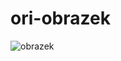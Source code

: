 # ori-obrazek

![obrazek](https://github.com/HynekS/ori-obrazek/assets/24924967/ae79d1e1-b282-4f3a-ac39-c49603e8507a)
